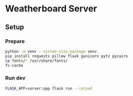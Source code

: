 # Weatherboard Server

## Setup

### Prepare

```bash
python -m venv --system-site-package venv
pip install requests pillow flask gunicorn pytz pycairo
cp fonts/* /usr/share/fonts/
fc-cache
```

### Run dev

```bash
FLASK_APP=server:app flask run --reload
```
